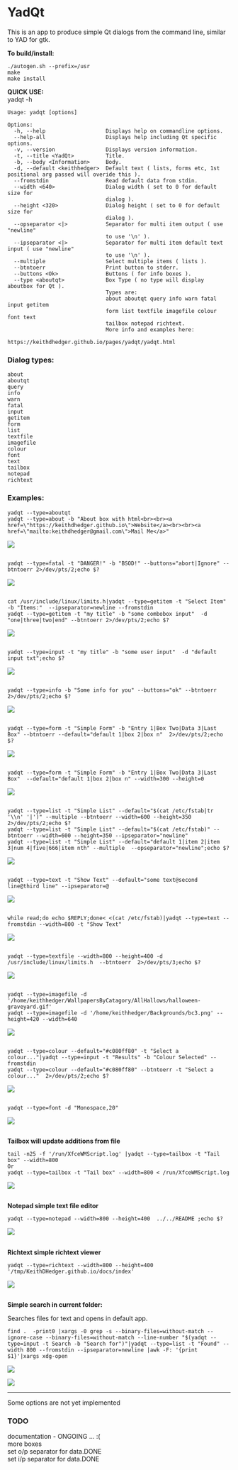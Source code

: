 # YadQt
This is an app to produce simple Qt dialogs from the command line, similar to YAD for gtk.

**To build/install:**
```console
./autogen.sh --prefix=/usr
make
make install
```

**QUICK USE:**  
yadqt -h
```console
Usage: yadqt [options]

Options:
  -h, --help                   Displays help on commandline options.
  --help-all                   Displays help including Qt specific options.
  -v, --version                Displays version information.
  -t, --title <YadQt>          Title.
  -b, --body <Information>     Body.
  -d, --default <keithhedger>  Default text ( lists, forms etc, 1st positional arg passed will overide this ).
  --fromstdin                  Read default data from stdin.
  --width <640>                Dialog width ( set to 0 for default size for
                               dialog ).
  --height <320>               Dialog height ( set to 0 for default size for
                               dialog ).
  --opseparator <|>            Separator for multi item output ( use "newline"
                               to use '\n' ).
  --ipseparator <|>            Separator for multi item default text input ( use "newline"
                               to use '\n' ).
  --multiple                   Select multiple items ( lists ).
  --btntoerr                   Print button to stderr.
  --buttons <Ok>               Buttons ( for info boxes ).
  --type <aboutqt>             Box Type ( no type will display aboutbox for Qt ).
                               Types are:
                               about aboutqt query info warn fatal input getitem
                               form list textfile imagefile colour font text
                               tailbox notepad richtext.
                               More info and examples here:
                               https://keithdhedger.github.io/pages/yadqt/yadqt.html
```` 
### Dialog types:
````console
about  
aboutqt  
query  
info  
warn  
fatal  
input  
getitem  
form  
list  
textfile  
imagefile  
colour  
font  
text  
tailbox  
notepad  
richtext
````
    
### Examples:
````console
yadqt --type=aboutqt
yadqt --type=about -b "About box with html<br><br><a href=\"https://keithdhedger.github.io\">Website</a><br><br><a href=\"mailto:keithdhedger@gmail.com\">Mail Me</a>"
````
![ ](screenshots/aboutme.png "yadqt --type=about")
````console

yadqt --type=fatal -t "DANGER!" -b "BSOD!" --buttons="abort|Ignore" --btntoerr 2>/dev/pts/2;echo $?
````
![ ](screenshots/fatal.png "yadqt --type=fatal")

````console

cat /usr/include/linux/limits.h|yadqt --type=getitem -t "Select Item" -b "Items:"  --ipseparator=newline --fromstdin
yadqt --type=getitem -t "my title" -b "some combobox input"  -d "one|three|two|end" --btntoerr 2>/dev/pts/2;echo $?
````
![ ](screenshots/getitem.png "yadqt --type=getitem")

```` console

yadqt --type=input -t "my title" -b "some user input"  -d "default input txt";echo $?
````
![ ](screenshots/input.png "yadqt --type=input")

````console

yadqt --type=info -b "Some info for you" --buttons="ok" --btntoerr 2>/dev/pts/2;echo $?
````
![ ](screenshots/info.png "yadqt \--type=info")

````console

yadqt --type=form -t "Simple Form" -b "Entry 1|Box Two|Data 3|Last Box" --btntoerr --default="default 1|box 2|box n"  2>/dev/pts/2;echo $?
````
![ ](screenshots/form.png "yadqt --type=form")

````console

yadqt --type=form -t "Simple Form" -b "Entry 1|Box Two|Data 3|Last Box"  --default="default 1|box 2|box n" --width=300 --height=0
````
![ ](screenshots/form2.png "yadqt --type=form")

````console

yadqt --type=list -t "Simple List" --default="$(cat /etc/fstab|tr '\\n' '|')" --multiple --btntoerr --width=600 --height=350 2>/dev/pts/2;echo $?
yadqt --type=list -t "Simple List" --default="$(cat /etc/fstab)" --btntoerr --width=600 --height=350 --ipseparator="newline"
yadqt --type=list -t "Simple List" --default="default 1|item 2|item 3|num 4|five|666|item nth" --multiple  --opseparator="newline";echo $?
````
![ ](screenshots/list1.png "yadqt --type=list")

````console

yadqt --type=text -t "Show Text" --default="some text@second line@third line" --ipseparator=@
````
![ ](screenshots/text1.png "yadqt --type=text")

````console

while read;do echo $REPLY;done< <(cat /etc/fstab)|yadqt --type=text --fromstdin --width=800 -t "Show Text"
````
![ ](screenshots/text2.png "yadqt --type=text")

````console

yadqt --type=textfile --width=800 --height=400 -d /usr/include/linux/limits.h  --btntoerr  2>/dev/pts/3;echo $?
````
![ ](screenshots/textfile.png "yadqt --type=textfile")

````console

yadqt --type=imagefile -d '/home/keithhedger/WallpapersByCatagory/AllHallows/halloween-graveyard.gif'
yadqt --type=imagefile -d '/home/keithhedger/Backgrounds/bc3.png' --height=420 --width=640
````
![ ](screenshots/image.png "yadqt --type=imagefile")

````console

yadqt --type=colour --default="#c080ff80" -t "Select a colour..."|yadqt --type=input -t "Results" -b "Colour Selected" --fromstdin
yadqt --type=colour --default="#c080ff80" --btntoerr -t "Select a colour..."  2>/dev/pts/2;echo $?
````
![ ](screenshots/colour.png "yadqt --type=colour")

````console

yadqt --type=font -d "Monospace,20"
````
![ ](screenshots/font.png "yadqt --type=font")

## 
**Tailbox will update additions from file**
````
tail -n25 -f '/run/XfceWMScript.log' |yadqt --type=tailbox -t "Tail box" --width=800
Or
yadqt --type=tailbox -t "Tail box" --width=800 < /run/XfceWMScript.log
````
![ ](screenshots/tailbox.png "yadqt --type=tailbox")

##
**Notepad simple text file editor**
````console
yadqt --type=notepad --width=800 --height=400  ../../README ;echo $?
````
![ ](screenshots/notepad.png "yadqt --type=notepad")  

##
**Richtext simple richtext viewer**
````console
yadqt --type=richtext --width=800 --height=400 '/tmp/KeithDHedger.github.io/docs/index'
````
![ ](screenshots/richtext.png "yadqt --type=richtext")

##
**Simple search in current folder:**  

Searches files for text and opens in default app.
````console
find .  -print0 |xargs -0 grep -s --binary-files=without-match --ignore-case --binary-files=without-match --line-number "$(yadqt --type=input -t Search -b "Search for")"|yadqt --type=list -t "Found" --width 800 --fromstdin --ipseparator=newline |awk -F: '{print $1}'|xargs xdg-open
````  

![ ](screenshots/search1.png "Search example")  

![ ](screenshots/search2.png "Search example")  

***
Some options are not yet implemented

### TODO
documentation - ONGOING ... :(  
more boxes  
set o/p separator for data.DONE  
set i/p separator for data.DONE  

